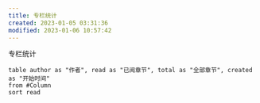 ```yaml
---
title: 专栏统计
created: 2023-01-05 03:31:36
modified: 2023-01-06 10:57:42
---
```


专栏统计

```dataview
table author as "作者", read as "已阅章节", total as "全部章节", created as "开始时间"
from #Column
sort read
```

